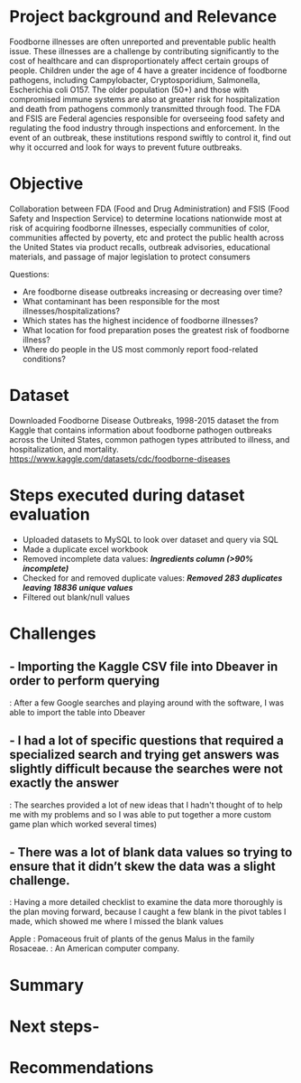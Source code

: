 # Project background and Relevance
Foodborne illnesses are often unreported and preventable public health issue. These illnesses are a challenge by contributing significantly to the cost of healthcare and can disproportionately affect certain groups of people. Children under the age of 4 have a greater incidence of foodborne pathogens, including Campylobacter, Cryptosporidium, Salmonella, Escherichia coli O157. The older population (50+) and those with compromised immune systems are also at greater risk for hospitalization and death from pathogens commonly transmitted through food. The FDA and FSIS are Federal agencies responsible for overseeing food safety and regulating the food industry through inspections and enforcement. In the event of an outbreak, these institutions respond swiftly to control it, find out why it occurred and look for ways to prevent future outbreaks.

# Objective
Collaboration between FDA (Food and Drug Administration) and FSIS (Food Safety and Inspection Service) to determine locations nationwide most at risk of acquiring foodborne illnesses, especially communities of color, communities affected by poverty, etc and protect the public health across the United States via product recalls, outbreak advisories, educational materials, and passage of major legislation to protect consumers 

Questions:

- Are foodborne disease outbreaks increasing or decreasing over time? 
- What contaminant has been responsible for the most illnesses/hospitalizations? 
- Which states has the highest incidence of foodborne illnesses?
- What location for food preparation poses the greatest risk of foodborne illness?
- Where do people in the US most commonly report food-related conditions?
			
# Dataset
Downloaded Foodborne Disease Outbreaks, 1998-2015 dataset the from Kaggle that contains information about foodborne pathogen outbreaks across the United States, common pathogen types attributed to illness, and hospitalization, and mortality. https://www.kaggle.com/datasets/cdc/foodborne-diseases

# Steps executed during dataset evaluation
- Uploaded datasets to MySQL to look over dataset and query via SQL 
- Made a duplicate excel workbook
- Removed incomplete data values: ***Ingredients column (>90% incomplete)***
- Checked for and removed duplicate values: ***Removed 283 duplicates leaving 18836 unique values***
- Filtered out blank/null values

# Challenges 
## - Importing the Kaggle CSV file into Dbeaver in order to perform querying 
: After a few Google searches and playing around with the software, I was able to import the table into Dbeaver
## - I had a lot of specific questions that required a specialized search and trying get answers was slightly difficult because the searches were not exactly the answer  
: The searches provided a lot of new ideas that I hadn't thought of to help me with my problems and so I was able to put together a more custom game plan which worked several times)
## - There was a lot of blank data values so trying to ensure that it didn’t skew the data was a slight challenge.
: Having a more detailed checklist to examine the data more thoroughly is the plan moving forward, because I caught a few blank in the pivot tables I made, which showed me where I missed the blank values

Apple
:   Pomaceous fruit of plants of the genus Malus in 
    the family Rosaceae.
:   An American computer company.

# Summary


# Next steps-


# Recommendations
